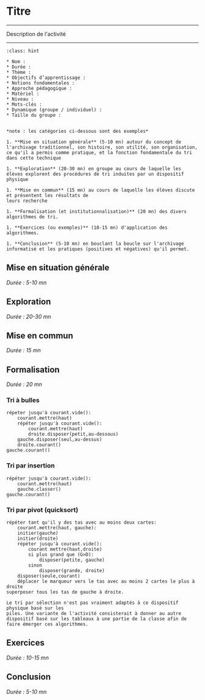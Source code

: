 # Titre

---- 

Description de l'activité

----

```{admonition} Caractéristiques
:class: hint

* Nom : 
* Durée : 
* Thème : 
* Objectifs d’apprentissage : 
* Notions fondamentales : 
* Approche pédagogique : 
* Matériel : 
* Niveau : 
* Mots-clés : 
* Dynamique (groupe / individuel) : 
* Taille du groupe : 
```

```{dropdown} **Déroulement**

*note : les catégories ci-dessous sont des exemples*

1. **Mise en situation générale** (5-10 mn) autour du concept de l'archivage traditionnel, son histoire, son utilité, son organisation, ce qu'il a permis comme pratique, et la fonction fondamentale du tri dans cette technique

1. **Exploration** (20-30 mn) en groupe au cours de laquelle les élèves explorent des procédures de tri induites par un dispositif physique

1. **Mise en commun** (15 mn) au cours de laquelle les élèves discute et présentent les résultats de
leurs recherche

1. **Formalisation (et institutionnalisation)** (20 mn) des divers algorithmes de tri. 

1. **Exercices (ou exemples)** (10-15 mn) d'application des algorithmes.

1. **Conclusion** (5-10 mn) en bouclant la boucle sur l'archivage informatisé et les pratiques (positives et négatives) qu'il permet.

```

## Mise en situation générale

*Durée : 5-10 mn*


## Exploration

*Durée : 20-30 mn*


## Mise en commun

*Durée : 15 mn*


## Formalisation

*Durée : 20 mn*


### Tri à bulles
```
répeter jusqu'à courant.vide():
    courant.mettre(haut)
    répéter jusqu'à courant.vide():
        courant.mettre(haut)
        droite.disposer(petit,au-dessous)
    gauche.disposer(seul,au-dessus)
    droite.courant()
gauche.courant()
```    
### Tri par insertion
```
répéter jusqu'à courant.vide():
    courant.mettre(haut)
    gauche.classer()
gauche.courant()
```

### Tri par pivot (quicksort)
````
répéter tant qu'il y des tas avec au moins deux cartes:
    courant.mettre(haut, gauche):
    initier(gauche)
    initier(droite)
    répéter jusqu'à courant.vide():
        courant mettre(haut,droite)
        si plus grand que (G>D):
            disposer(petite, gauche)
        sinon
            disposer(grande, droite)
    disposer(seule,courant)
    déplacer le marqueur vers le tas avec au moins 2 cartes le plus à droite
superposer tous les tas de gauche à droite.
````

```{admonition} Remarque
Le tri par sélection n'est pas vraiment adaptés à ce dispositif physique basé sur les
piles. Une variante de l'activité consisterait à donner au autre dispositif basé sur les tableaux à une partie de la classe afin de faire émerger ces algorithmes. 
```
 

## Exercices

*Durée : 10-15 mn*


## Conclusion

*Durée : 5-10 mn*

